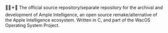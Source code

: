 🧠️🍏️✴️💾️ The official source repository/separate repository for the archival and development of Ample Intelligence, an open source remake/alternative of the Apple Intelligence ecosystem. Written in C, and part of the WacOS Operating System Project.
